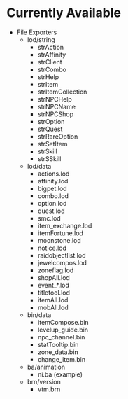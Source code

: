 # Currently Available

* File Exporters
  - lod/string
    - strAction
    - strAffinity
    - strClient
    - strCombo
    - strHelp
    - strItem
    - strItemCollection
    - strNPCHelp
    - strNPCName
    - strNPCShop
    - strOption
    - strQuest
    - strRareOption
    - strSetItem
    - strSkill
    - strSSkill
  - lod/data
    - actions.lod
    - affinity.lod
    - bigpet.lod
    - combo.lod
    - option.lod
    - quest.lod
    - smc.lod
    - item_exchange.lod
    - itemFortune.lod
    - moonstone.lod
    - notice.lod
    - raidobjectlist.lod
    - jewelcompos.lod
    - zoneflag.lod
    - shopAll.lod
    - event_*.lod
    - titletool.lod
    - itemAll.lod
    - mobAll.lod
  - bin/data
    - itemCompose.bin
    - levelup_guide.bin
    - npc_channel.bin
    - statTooltip.bin
    - zone_data.bin
    - change_item.bin
  - ba/animation
    - ni.ba (example)
  - brn/version
    - vtm.brn
